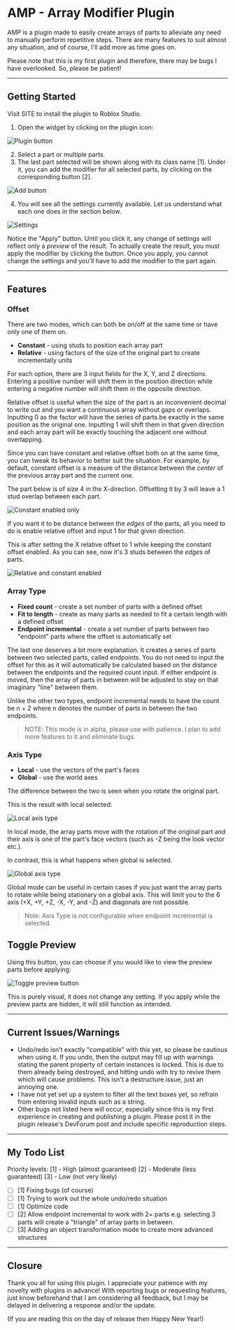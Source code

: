 # AMP - Array Modifier Plugin

AMP is a plugin made to easily create arrays of parts to alleviate any need to manually perform repetitive steps. There are many features to suit almost any situation, and of course, I'll add more as time goes on.

Please note that this is my first plugin and therefore, there may be bugs I have overlooked. So, please be patient!

___

## Getting Started
Visit SITE to install the plugin to Roblox Studio.

1. Open the widget by clicking on the plugin icon:

 ![Plugin button](Plugin_Button.png)

2. Select a part or multiple parts. 
3. The last part selected will be shown along with its class name [1]. Under it, you can add the modifier for all selected parts, by clicking on the corresponding button [2].

![Add button](Add_Part.png)

4. You will see all the settings currently available. Let us understand what each one does in the section below.

![Settings](Settings.png)

Notice the "Apply" button. Until you click it, any change of settings will reflect only a *preview* of the result. To actually create the result, you must apply the modifier by clicking the button. Once you apply,  you cannot change the settings and you'll have to add the modifier to the part again.
___
## Features

### Offset
There are two modes, which can both be on/off at the same time or have only one of them on.
* **Constant** - using studs to position each array part
* **Relative** - using factors of the size of the original part to create incrementally units

For each option, there are 3 input fields for the X, Y, and Z directions. Entering a positive number will shift them in the position direction while entering a negative number will shift them in the opposite direction.

Relative offset is useful when the size of the part is an inconvenient decimal to write out and you want a continuous array without gaps or overlaps. Inputting 0 as the factor will have the series of parts be exactly in the same position as the original one. Inputting 1 will shift them in that given direction and each array part will be exactly touching the adjacent one without overlapping. 

Since you can have constant and relative offset both on at the same time, you can tweak its behavior to better suit the situation. For example, by default, constant offset is a measure of the distance between the *center* of the previous array part and the current one. 

The part below is of size 4 in the X-direction. Offsetting it by 3 will leave a 1 stud overlap between each part.

![Constant enabled only](Only_Constant.png)

If you want it to be distance between the *edges* of the parts, all you need to do is enable relative offset and input 1 for that given direction.

This is after setting the X relative offset to 1 while keeping the constant offset enabled. As you can see, now it's 3 studs between the *edges* of parts.

![Relative and constant enabled](Relative_And_Constant.png)

### Array Type
* **Fixed count** - create a set number of parts with a defined offset
* **Fit to length** - create as many parts as needed to fit a certain length with a defined offset
* **Endpoint incremental** - create a set number of parts between two "endpoint" parts where the offset is automatically set

The last one deserves a bit more explanation. It creates a series of parts between two selected parts, called endpoints. You do not need to input the offset for this as it will automatically be calculated based on the distance between the endpoints and the required count input. If either endpoint is moved, then the array of parts in between will be adjusted to stay on that imaginary "line" between them.

Unlike the other two types, endpoint incremental needs to have the count be n + 2 where n denotes the number of parts in between the two endpoints.

> NOTE: This mode is in alpha, please use with patience. I plan to add more features to it and eliminate bugs.

### Axis Type
* **Local** - use the vectors of the part's faces
* **Global** - use the world axes 

The difference between the two is seen when you rotate the original part. 

This is the result with local selected:

![Local axis type](Local.gif)

In local mode, the array parts move with the rotation of the original part and their axis is one of the part's face vectors (such as -Z being the look vector etc.).

In contrast, this is what happens when global is selected.

![Global axis type](Global.gif)

Global mode can be useful in certain cases if you just want the array parts to rotate while being stationary on a global axis. This will limit you to the 6 axis (+X, +Y, +Z, -X, -Y, and -Z) and diagonals are not possible.

> Note: Axis Type is not configurable when endpoint incremental is selected.

## Toggle Preview
Using this button, you can choose if you would like to view the preview parts before applying:

![Toggle preview button](Hide_Preview.png)

This is purely visual, it does not change any setting. If you apply while the preview parts are hidden, it will still function as intended.
___

## Current Issues/Warnings
* Undo/redo isn't exactly "compatible" with this yet, so please be cautious when using it. If you undo, then the output may fill up with warnings stating the parent property of certain instances is locked. This is due to them already being destroyed, and hitting undo with try to revive them which will cause problems. This isn't a destructure issue, just an annoying one.
* I have not yet set up a system to filter all the text boxes yet, so refrain from entering invalid inputs such as a string.
* Other bugs not listed here will occur, especially since this is my first experience in creating and publishing a plugin. Please post it in the plugin release's DevForum post and include specific reproduction steps. 
___
## My Todo List
Priority levels:
[1]  - High (almost guaranteed)
[2] - Moderate (less guaranteed)
[3] - Low (not very likely)

- [ ] [1] Fixing bugs (of course)
- [ ] [1] Trying to work out the whole undo/redo situation
- [ ] [1] Optimize code
- [ ] [2] Allow endpoint incremental to work with 2+ parts e.g. selecting 3 parts will create a "triangle" of array parts in between.
- [ ] [3] Adding an object transformation mode to create more advanced structures
___
## Closure
Thank you all for using this plugin. I appreciate your patience with my novelty with plugins in advance! With reporting bugs or requesting features, just know beforehand that I am considering all feedback, but I may be delayed in delivering a response and/or the update.

(If you are reading this on the day of release then Happy New Year!)
